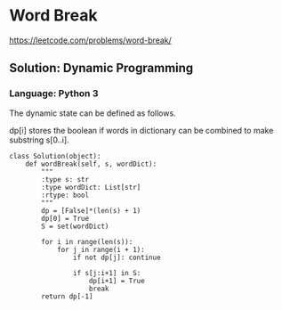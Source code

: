 # Word Break
https://leetcode.com/problems/word-break/

## Solution: Dynamic Programming
### Language: Python 3

The dynamic state can be defined as follows.
 
dp[i] stores the boolean if words in dictionary can be combined to make substring s[0..i]. 

```python3
class Solution(object):
    def wordBreak(self, s, wordDict):
        """
        :type s: str
        :type wordDict: List[str]
        :rtype: bool
        """
        dp = [False]*(len(s) + 1)
        dp[0] = True
        S = set(wordDict)
        
        for i in range(len(s)):
            for j in range(i + 1):
                if not dp[j]: continue
                    
                if s[j:i+1] in S:
                    dp[i+1] = True
                    break
        return dp[-1]
```

